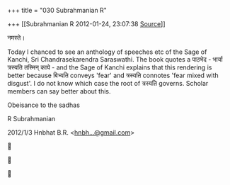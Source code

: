 +++
title = "030 Subrahmanian R"

+++
[[Subrahmanian R	2012-01-24, 23:07:38 [Source](https://groups.google.com/g/samskrita/c/seFVja1wIvs)]]



नमस्ते।

Today I chanced to see an anthology of speeches etc of the Sage of Kanchi, Sri Chandrasekarendra Saraswathi. The book quotes a पाठभेद - भार्या त्रस्यति तस्मिन् काये - and the Sage of Kanchi explains that this rendering is better because बिभ्यति conveys 'fear' and त्रस्यति connotes 'fear mixed with disgust'. I do not know which case the root of त्रस्यति governs. Scholar members can say better about this.

Obeisance to the sadhas

R Subrahmanian

  
  

2012/1/3 Hnbhat B.R. \<[hnbh...@gmail.com]()\>  







